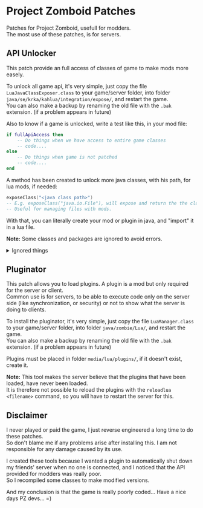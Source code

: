 # Project Zomboid Patches
Patches for Project Zomboid, usefull for modders. <br>
The most use of these patches, is for servers.


## API Unlocker
This patch provide an full access of classes of game to make mods more easely.

To unlock all game api, it's very simple, just copy the file ``LuaJavaClassExposer.class`` to your game/server folder, into folder ``java/se/krka/kahlua/integration/expose/``, and restart the game.<br>
You can also make a backup by renaming the old file with the ``.bak`` extension. (if a problem appears in future)

Also to know if a game is unlocked, write a test like this, in your mod file:
```lua
if fullApiAccess then
    -- Do things when we have access to entire game classes
    -- code....
else
    -- Do things when game is not patched
    -- code....
end
```

A method has been created to unlock more java classes, with his path, for lua mods, if needed:
```lua
exposeClass("<java class path>")
-- E.g. exposeClass("java.io.File"), will expose and return the the class File.
-- Useful for managing files with mods.
```
With that, you can literally create your mod or plugin in java, and "import" it in a lua file.

**Note:** Some classes and packages are ignored to avoid errors.
<details>
  <summary>Ignored things</summary>

  **Ignored packages:**
  <ul>
    <li>org.lwjglx.opengl</li>
    <li>org.junit</li>
    <li>astar.tests</li>
    <li>zombie.iso</li>
    <li>zombie.core.opengl</li>
  </ul>


  **Ignored classes:**
  <ul>
    <li>KahluaConverterManager</li>
    <li>LuaCompiler</li>
    <li>ActionContext</li>
    <li>PacketTypes</li>
    <li>CustomPerks</li>
    <li>ItemPickerJava</li>
    <li>GameWindow</li>
    <li>ServerGUI</li>
    <li>MainScreenState</li>
    <li>ModelManager</li>
    <li>SpawnRegions</li>
    <li>\*Test\*        *(all classes that contains the word "test")*</li>
  </ul>
</details>

## Pluginator
This patch allows you to load plugins. A plugin is a mod but only required for the server or client. <br>
Common use is for servers, to be able to execute code only on the server side (like synchronization, or security) or not to show what the server is doing to clients.

To install the pluginator, it's very simple, just copy the file ``LuaManager.class`` to your game/server folder, into folder ``java/zombie/Lua/``, and restart the game. <br>
You can also make a backup by renaming the old file with the ``.bak`` extension. (if a problem appears in future)

Plugins must be placed in folder ``media/lua/plugins/``, if it doesn't exist, create it.

**Note:** This tool makes the server believe that the plugins that have been loaded, have never been loaded. <br>
It is therefore not possible to reload the plugins with the ``reloadlua <filename>`` command, so you will have to restart the server for this.


## Disclaimer
I never played or paid the game, I just reverse engineered a long time to do these patches. <br>
So don't blame me if any problems arise after installing this. I am not responsible for any damage caused by its use.

I created these tools because I wanted a plugin to automatically shut down my friends' server when no one is connected, and I noticed that the API provided for modders was really poor. <br>
So I recompiled some classes to make modified versions.

And my conclusion is that the game is really poorly coded... Have a nice days PZ devs... =)
